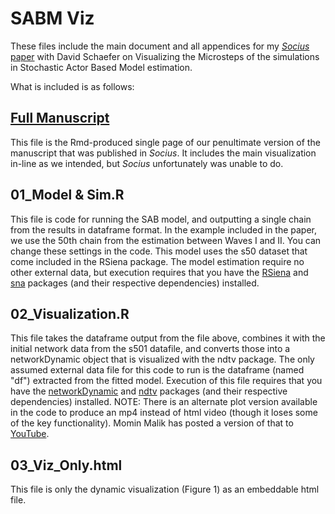 # SABM Viz

These files include the main document and all appendices for my [*Socius* paper](https://journals.sagepub.com/doi/full/10.1177/2378023118816545) with David Schaefer on Visualizing the Microsteps of the simulations in Stochastic Actor Based Model estimation.

What is included is as follows:

## [Full Manuscript](https://jimiadams.github.io/SABM-VIz/)
This file is the Rmd-produced single page of our penultimate version of the manuscript that was published in *Socius*. It includes the main visualization in-line as we intended, but *Socius* unfortunately was unable to do.

## 01_Model & Sim.R
This file is code for running the SAB model, and outputting a single chain from the results in dataframe format. In the example included in the paper, we use the 50th chain from the estimation between Waves I and II. You can change these settings in the code. This model uses the s50 dataset that come included in the RSiena package. The model estimation require no other external data, but execution requires that you have the [RSiena](https://cran.r-project.org/web/packages/RSiena/index.html) and [sna](https://cran.r-project.org/web/packages/sna/index.html) packages (and their respective dependencies) installed.
	
## 02_Visualization.R
This file takes the dataframe output from the file above, combines it with the initial network data from the s501 datafile, and converts those into a networkDynamic object that is visualized with the ndtv package. The only assumed external data file for this code to run is the dataframe (named "df") extracted from the fitted model. Execution of this file requires that you have the [networkDynamic](https://cran.r-project.org/web/packages/networkDynamic/index.html) and [ndtv](https://cran.r-project.org/web/packages/ndtv/index.html) packages (and their respective dependencies) installed. NOTE: There is an alternate plot version available in the code to produce an mp4 instead of html video (though it loses some of the key functionality). Momin Malik has posted a version of that to [YouTube](https://www.youtube.com/watch?v=7KJN94LritA).

## 03_Viz_Only.html
This file is only the dynamic visualization (Figure 1) as an embeddable html file. 
